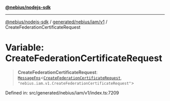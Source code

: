 [**@nebius/nodejs-sdk**](../../../../../README.md)

---

[@nebius/nodejs-sdk](../../../../../README.md) / [generated/nebius/iam/v1](../README.md) / CreateFederationCertificateRequest

# Variable: CreateFederationCertificateRequest

> **CreateFederationCertificateRequest**: [`MessageFns`](../../../../../runtime/protos/core/interfaces/MessageFns.md)\<[`CreateFederationCertificateRequest`](../interfaces/CreateFederationCertificateRequest.md), `"nebius.iam.v1.CreateFederationCertificateRequest"`\>

Defined in: src/generated/nebius/iam/v1/index.ts:7209
